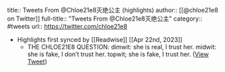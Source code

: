 title:: Tweets From @Chloe21e8灭绝公主 (highlights)
author:: [[@chloe21e8 on Twitter]]
full-title:: "Tweets From @Chloe21e8灭绝公主"
category:: #tweets
url:: https://twitter.com/chloe21e8

- Highlights first synced by [[Readwise]] [[Apr 22nd, 2023]]
	- THE CHLOE21E8 QUESTION:
	  dimwit: she is real, I trust her.
	  midwit: she is fake, I don’t trust her.
	  topwit; she is fake, I trust her. ([View Tweet](https://twitter.com/chloe21e8/status/1649441969146576898))